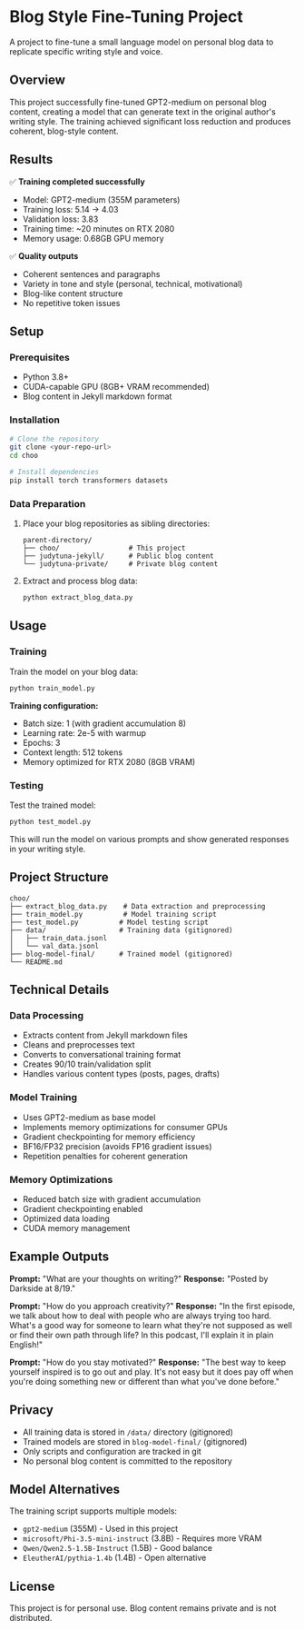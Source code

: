 # Blog Style Fine-Tuning Project

A project to fine-tune a small language model on personal blog data to replicate specific writing style and voice.

## Overview

This project successfully fine-tuned GPT2-medium on personal blog content, creating a model that can generate text in the original author's writing style. The training achieved significant loss reduction and produces coherent, blog-style content.

## Results

✅ **Training completed successfully**
- Model: GPT2-medium (355M parameters)
- Training loss: 5.14 → 4.03
- Validation loss: 3.83
- Training time: ~20 minutes on RTX 2080
- Memory usage: 0.68GB GPU memory

✅ **Quality outputs**
- Coherent sentences and paragraphs
- Variety in tone and style (personal, technical, motivational)
- Blog-like content structure
- No repetitive token issues

## Setup

### Prerequisites
- Python 3.8+
- CUDA-capable GPU (8GB+ VRAM recommended)
- Blog content in Jekyll markdown format

### Installation
```bash
# Clone the repository
git clone <your-repo-url>
cd choo

# Install dependencies
pip install torch transformers datasets
```

### Data Preparation
1. Place your blog repositories as sibling directories:
   ```
   parent-directory/
   ├── choo/                 # This project
   ├── judytuna-jekyll/      # Public blog content
   └── judytuna-private/     # Private blog content
   ```

2. Extract and process blog data:
   ```bash
   python extract_blog_data.py
   ```

## Usage

### Training
Train the model on your blog data:
```bash
python train_model.py
```

**Training configuration:**
- Batch size: 1 (with gradient accumulation 8)
- Learning rate: 2e-5 with warmup
- Epochs: 3
- Context length: 512 tokens
- Memory optimized for RTX 2080 (8GB VRAM)

### Testing
Test the trained model:
```bash
python test_model.py
```

This will run the model on various prompts and show generated responses in your writing style.

## Project Structure

```
choo/
├── extract_blog_data.py    # Data extraction and preprocessing
├── train_model.py          # Model training script
├── test_model.py          # Model testing script
├── data/                  # Training data (gitignored)
│   ├── train_data.jsonl
│   └── val_data.jsonl
├── blog-model-final/      # Trained model (gitignored)
└── README.md
```

## Technical Details

### Data Processing
- Extracts content from Jekyll markdown files
- Cleans and preprocesses text
- Converts to conversational training format
- Creates 90/10 train/validation split
- Handles various content types (posts, pages, drafts)

### Model Training
- Uses GPT2-medium as base model
- Implements memory optimizations for consumer GPUs
- Gradient checkpointing for memory efficiency
- BF16/FP32 precision (avoids FP16 gradient issues)
- Repetition penalties for coherent generation

### Memory Optimizations
- Reduced batch size with gradient accumulation
- Gradient checkpointing enabled
- Optimized data loading
- CUDA memory management

## Example Outputs

**Prompt:** "What are your thoughts on writing?"
**Response:** "Posted by Darkside at 8/19."

**Prompt:** "How do you approach creativity?"
**Response:** "In the first episode, we talk about how to deal with people who are always trying too hard. What's a good way for someone to learn what they're not supposed as well or find their own path through life? In this podcast, I'll explain it in plain English!"

**Prompt:** "How do you stay motivated?"
**Response:** "The best way to keep yourself inspired is to go out and play. It's not easy but it does pay off when you're doing something new or different than what you've done before."

## Privacy

- All training data is stored in `/data/` directory (gitignored)
- Trained models are stored in `blog-model-final/` (gitignored)
- Only scripts and configuration are tracked in git
- No personal blog content is committed to the repository

## Model Alternatives

The training script supports multiple models:
- `gpt2-medium` (355M) - Used in this project
- `microsoft/Phi-3.5-mini-instruct` (3.8B) - Requires more VRAM
- `Qwen/Qwen2.5-1.5B-Instruct` (1.5B) - Good balance
- `EleutherAI/pythia-1.4b` (1.4B) - Open alternative

## License

This project is for personal use. Blog content remains private and is not distributed.